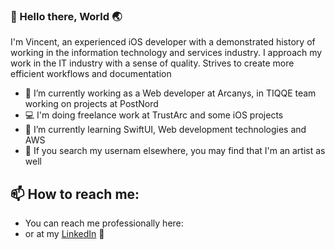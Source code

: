 ### 👋 Hello there, World 🌏

I'm Vincent, an experienced iOS developer with a demonstrated history of working in the information technology and services industry.
I approach my work in the IT industry with a sense of quality. Strives to create more efficient workflows and documentation

- 🔭 I’m currently working as a Web developer at Arcanys, in TIQQE team working on projects at PostNord
- 💻 I'm doing freelance work at TrustArc and some iOS projects
- 🌱 I’m currently learning SwiftUI, Web development technologies and AWS
- 📝 If you search my usernam elsewhere, you may find that I'm an artist as well

## 📫 How to reach me:
- You can reach me professionally here:
- or at my [LinkedIn](https://www.linkedin.com/in/vincentbacalso/) 💬
